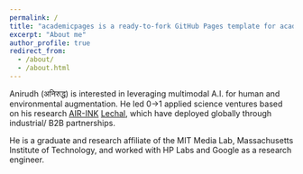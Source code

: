 ```yaml
---
permalink: /
title: "academicpages is a ready-to-fork GitHub Pages template for academic personal websites"
excerpt: "About me"
author_profile: true
redirect_from: 
  - /about/
  - /about.html
---
```


Anirudh (अनिरुद्ध) is interested in leveraging multimodal A.I. for human and environmental augmentation. He led 0→1 applied science ventures based on his research [AIR-INK](https://time.com/collection/best-inventions-2019/5733138/graviky-labs-air-ink/) [Lechal](https://www.lechal.com/), which have deployed globally through industrial/ B2B partnerships. 

He is a graduate and research affiliate of the MIT Media Lab, Massachusetts Institute of Technology, and worked with HP Labs and Google as a research engineer.

